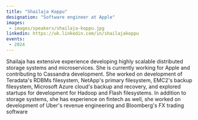 ```yaml
---
title: "Shailaja Koppu"
designation: "Software engineer at Apple"
images:
 - images/speakers/shailaja-koppu.jpg
linkedin: https://uk.linkedin.com/in/shailajakoppu
events:
 - 2024
---
```


Shailaja has extensive experience developing highly scalable distributed storage systems and microservices. She is currently working for Apple and contributing to Cassandra development. She worked on development of Teradata's RDBMs filesystem, NetApp's primary filesystem, EMC2's backup filesystem, Microsoft Azure cloud's backup and recovery, and explored startups for development for Hadoop and Flash filesystems. In addition to storage systems, she has experience on fintech as well, she worked on development of Uber's revenue engineering and Bloomberg's FX trading software